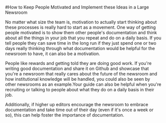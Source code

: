 #How to Keep People Motivated and Implement these Ideas in a Large Newsroom

No matter what size the team is, motivation to actually start thinking about these processes is really hard to start as a movement. One way of getting people motivated is to show them other people's documentation and think about all the things in your job that you repeat and do on a daily basis. If you tell people they can save time in the long run if they just spend one or two days really thinking through what documentation would be helpful for the newsroom to have, it can also be a motivation. 

People like rewards and getting told they are doing good work. If you're writing good documentation and share it on Github and showcase that you're a newsroom that really cares about the future of the newsroom and how institutional knowledge will be handled, you could also be seen by other newsrooms as an example.Your guide can also be helpful when you're recruiting or talking to people about what they do on a daily basis in their job. 

Additionally, if higher up editors encourage the newsroom to embrace documentation and take time out of their day (even if it's once a week or so), this can help foster the importance of documentation.